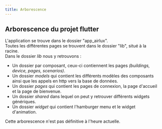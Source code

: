 ```yaml
---
title: Arborescence
---
```


## Arborescence du projet flutter  

L'application se trouve dans le dossier "app_airlux".  
Toutes les différentes pages se trouvent dans le dossier "lib", situé à la racine.  
Dans le dossier _lib_ nous y retrouvons :
- Un dossier par composant, ceux-ci contiennent les pages _(buildings, device, pages, scenarios)_.
- Un dossier _models_ qui contient les différents modèles des composants ainsi que les appels en http vers la base de données.
- Un dossier _pages_ qui contient les pages de connexion, la page d'accueil et la page de bienvenue.
- Un dossier _shared_ dans lequel on peut y retrouver différents widgets génériques.
- Un dossier _widget_ qui contient l'hamburger menu et le widget d'animation.

Cette arborescence n'est pas définitive à l'heure actuelle.